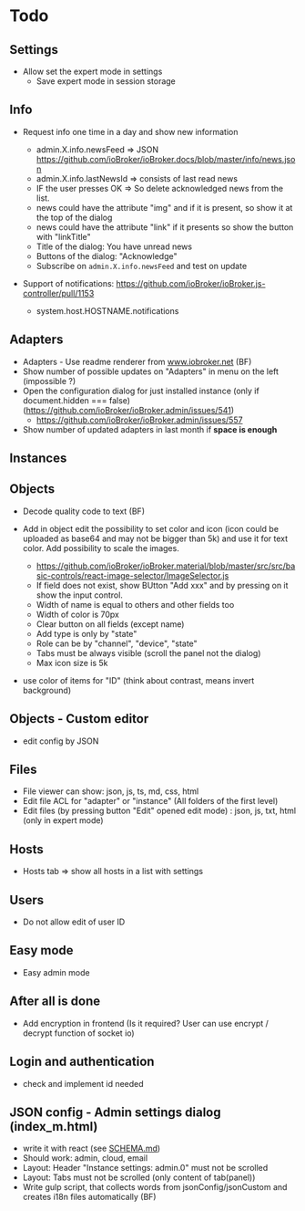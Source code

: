 # Todo

## Settings
- Allow set the expert mode in settings
  - Save expert mode in session storage
  
## Info
- Request info one time in a day and show new information
  - admin.X.info.newsFeed => JSON https://github.com/ioBroker/ioBroker.docs/blob/master/info/news.json
  - admin.X.info.lastNewsId => consists of last read news
  - IF the user presses OK => So delete acknowledged news from the list.
  - news could have the attribute "img" and if it is present, so show it at the top of the dialog
  - news could have the attribute "link" if it presents so show the button with "linkTitle"
  - Title of the dialog: You have unread news
  - Buttons of the dialog: "Acknowledge"
  - Subscribe on `admin.X.info.newsFeed` and test on update

- Support of notifications: https://github.com/ioBroker/ioBroker.js-controller/pull/1153 
  - system.host.HOSTNAME.notifications

## Adapters
- Adapters - Use readme renderer from www.iobroker.net (BF)
- Show number of possible updates on "Adapters" in menu on the left (impossible ?)
- Open the configuration dialog for just installed instance (only if document.hidden === false) (https://github.com/ioBroker/ioBroker.admin/issues/541)
  - https://github.com/ioBroker/ioBroker.admin/issues/557
- Show number of updated adapters in last month if **space is enough**
  
## Instances

## Objects
- Decode quality code to text (BF)
- Add in object edit the possibility to set color and icon (icon could be uploaded as base64 and may not be bigger than 5k) and use it for text color. Add possibility to scale the images.
  - https://github.com/ioBroker/ioBroker.material/blob/master/src/src/basic-controls/react-image-selector/ImageSelector.js
  <!-- - add new Tab Common (first tab) -->
    <!-- - edit name -->
    <!-- - edit icon -->
    <!-- - edit color -->
    <!-- - edit common.type (select: number, string, boolean, object, mixed, file, json)  -->
    <!-- - edit role (autocomplete) -->
     - If field does not exist, show BUtton "Add xxx" and by pressing on it show the input control.
     - Width of name is equal to others and other fields too
     - Width of color is 70px
     - Clear button on all fields (except name)
     - Add type is only by "state"
     - Role can be by "channel", "device", "state"
     - Tabs must be always visible (scroll the panel not the dialog)
     - Max icon size is 5k

 - use color of items for "ID" (think about contrast, means invert background)     

## Objects - Custom editor
- edit config by JSON
  
## Files
- File viewer can show: json, js, ts, md, css, html
- Edit file ACL for "adapter" or "instance" (All folders of the first level)
- Edit files (by pressing button "Edit" opened edit mode) : json, js, txt, html (only in expert mode)
  
## Hosts  
- Hosts tab => show all hosts in a list with settings

## Users
- Do not allow edit of user ID

## Easy mode
- Easy admin mode

## After all is done
- Add encryption in frontend (Is it required? User can use encrypt / decrypt function of socket io)

## Login and authentication
- check and implement id needed

## JSON config - Admin settings dialog (index_m.html)
- write it with react (see [SCHEMA.md](SCHEMA.md))
- Should work: admin, cloud, email
- Layout: Header "Instance settings: admin.0" must not be scrolled
- Layout: Tabs must not be scrolled (only content of tab(panel))
- Write gulp script, that collects words from jsonConfig/jsonCustom and creates i18n files automatically (BF)